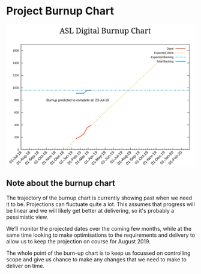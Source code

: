 # Project Burnup Chart
![Burnup Chart](graphs/burnup20032019.svg)

## Note about the burnup chart
The trajectory of the burnup chart is currently showing past when we need it to be. Projections can fluctuate quite a lot. This assumes that progress will be linear and we will likely get better at delivering, so it's probably a pessimistic view.

We’ll monitor the projected dates over the coming few months, while at the same time looking to make optimisations to the requirements and delivery to allow us to keep the projection on course for August 2019.

The whole point of the burn-up chart is to keep us focussed on controlling scope and give us chance to make any changes that we need to make to deliver on time.

